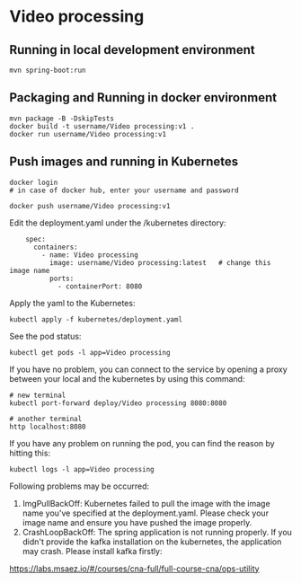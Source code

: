 # Video processing

## Running in local development environment

```
mvn spring-boot:run
```

## Packaging and Running in docker environment

```
mvn package -B -DskipTests
docker build -t username/Video processing:v1 .
docker run username/Video processing:v1
```

## Push images and running in Kubernetes

```
docker login 
# in case of docker hub, enter your username and password

docker push username/Video processing:v1
```

Edit the deployment.yaml under the /kubernetes directory:
```
    spec:
      containers:
        - name: Video processing
          image: username/Video processing:latest   # change this image name
          ports:
            - containerPort: 8080

```

Apply the yaml to the Kubernetes:
```
kubectl apply -f kubernetes/deployment.yaml
```

See the pod status:
```
kubectl get pods -l app=Video processing
```

If you have no problem, you can connect to the service by opening a proxy between your local and the kubernetes by using this command:
```
# new terminal
kubectl port-forward deploy/Video processing 8080:8080

# another terminal
http localhost:8080
```

If you have any problem on running the pod, you can find the reason by hitting this:
```
kubectl logs -l app=Video processing
```

Following problems may be occurred:

1. ImgPullBackOff:  Kubernetes failed to pull the image with the image name you've specified at the deployment.yaml. Please check your image name and ensure you have pushed the image properly.
1. CrashLoopBackOff: The spring application is not running properly. If you didn't provide the kafka installation on the kubernetes, the application may crash. Please install kafka firstly:

https://labs.msaez.io/#/courses/cna-full/full-course-cna/ops-utility

